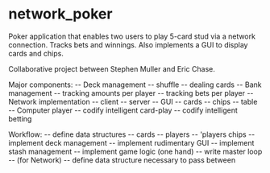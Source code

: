 # network_poker
Poker application that enables two users to play 5-card stud
via a network connection.  Tracks bets and winnings.  Also implements a GUI
to display cards and chips.

Collaborative project between Stephen Muller and Eric Chase.


Major components:
-- Deck management
   -- shuffle
   -- dealing cards
-- Bank management
   -- tracking amounts per player
   -- tracking bets per player
-- Network implementation
   -- client
   -- server
-- GUI
   -- cards
   -- chips
   -- table
-- Computer player
   -- codify intelligent card-play
   -- codify intelligent betting

 Workflow:
-- define data structures
    -- cards
    -- players
    -- 'players chips
-- implement deck management
-- implement rudimentary GUI
-- implement stash management
-- implement game logic (one hand)
-- write master loop
-- (for Network)
   -- define data structure necessary to pass between

